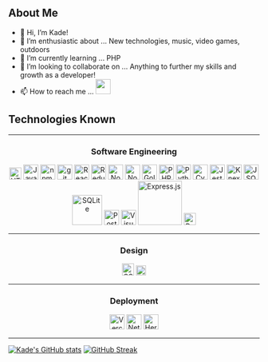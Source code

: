 <!-- <div align='center'> 
  
  <a href="https://aboutkade.netlify.app/" title="Portfolio"> ![Github Banner(small)](https://IMAGELINKHERE)
</a>
</div> -->
## About Me

- 👋 Hi, I’m Kade!
- 👀 I’m enthusiastic about ... New technologies, music, video games, outdoors
- 🌱 I’m currently learning ... PHP
- 💞️ I’m looking to collaborate on ... Anything to further my skills and growth as a developer!
- 📫 How to reach me ... <a href="https://www.linkedin.com/in/kadeg/"><img src="https://camo.githubusercontent.com/c8a9c5b414cd812ad6a97a46c29af67239ddaeae08c41724ff7d945fb4c047e5/68747470733a2f2f6564656e742e6769746875622e696f2f537570657254696e7949636f6e732f696d616765732f7376672f6c696e6b6564696e2e737667" width="30"></a>

## Technologies Known

---

<h3 align="center">Software Engineering</h3>
<div align="center">
  <a href="https://html.spec.whatwg.org/multipage/"><img src="https://raw.githubusercontent.com/get-icon/geticon/fc0f660daee147afb4a56c64e12bde6486b73e39/icons/html-5.svg" width="24" title="HTML5"></a>
  <a href="https://www.javascript.com/"><img src="https://raw.githubusercontent.com/get-icon/geticon/fc0f660daee147afb4a56c64e12bde6486b73e39/icons/javascript.svg" width="30" title="JavaScript"></a>
  <a href="https://www.npmjs.com/"><img src="https://raw.githubusercontent.com/get-icon/geticon/fc0f660daee147afb4a56c64e12bde6486b73e39/icons/npm.svg" width="30" title="npm.js"></a>
  <a href="https://git-scm.com/"><img src="https://raw.githubusercontent.com/get-icon/geticon/fc0f660daee147afb4a56c64e12bde6486b73e39/icons/git-icon.svg" width="30" title="git"></a>
  <a href="https://reactjs.org/"><img src="https://raw.githubusercontent.com/get-icon/geticon/fc0f660daee147afb4a56c64e12bde6486b73e39/icons/react.svg" width="30" title="React.js"></a>
  <a href="https://redux.js.org/"><img src="https://raw.githubusercontent.com/get-icon/geticon/fc0f660daee147afb4a56c64e12bde6486b73e39/icons/redux.svg" width="30" title="Redux"></a>
  <a href="https://nodejs.org/en/"><img src="https://raw.githubusercontent.com/get-icon/geticon/fc0f660daee147afb4a56c64e12bde6486b73e39/icons/nodejs-icon.svg" width="30" title="Node.js"></a>
  <a href="https://nodemon.io/"><img src="https://raw.githubusercontent.com/get-icon/geticon/fc0f660daee147afb4a56c64e12bde6486b73e39/icons/nodemon.svg" width="30" title="Nodemon"></a>
   <a href="https://www.python.org/"><img src="https://www.vectorlogo.zone/logos/golang/golang-ar21.svg" width="30" title="Golang"></a>
   <a href="https://www.python.org/"><img src="https://raw.githubusercontent.com/get-icon/geticon/fc0f660daee147afb4a56c64e12bde6486b73e39/icons/php.svg" width="30" title="PHP"></a>
  <a href="https://www.python.org/"><img src="https://raw.githubusercontent.com/get-icon/geticon/fc0f660daee147afb4a56c64e12bde6486b73e39/icons/python.svg" width="30" title="Python"></a>
  <a href="https://www.cypress.io/"><img src="https://github.com/get-icon/geticon/blob/master/icons/cypress.svg" width="30" title="Cypress"></a>
  <a href="https://jestjs.io/"><img src="https://raw.githubusercontent.com/get-icon/geticon/fc0f660daee147afb4a56c64e12bde6486b73e39/icons/jest.svg" width="30" title="Jest"></a>
  <a href="https://knexjs.org/"><img src="https://raw.githubusercontent.com/get-icon/geticon/fc0f660daee147afb4a56c64e12bde6486b73e39/icons/knex.svg" width="30" title="Knex.js"></a>
  <a href="https://www.json.org/json-en.html"><img src="https://raw.githubusercontent.com/get-icon/geticon/fc0f660daee147afb4a56c64e12bde6486b73e39/icons/json.svg" width="30" title="JSON"></a>
  <a href="https://sqlitestudio.pl/"><img src="https://raw.githubusercontent.com/get-icon/geticon/fc0f660daee147afb4a56c64e12bde6486b73e39/icons/sqlite.svg" width="60" title="SQLite"></a>
  <a href="https://www.postgresql.org/"><img src="https://raw.githubusercontent.com/get-icon/geticon/fc0f660daee147afb4a56c64e12bde6486b73e39/icons/postgresql-logo.svg" width="30" title="PostgreSQL"></a>
  <a href="https://code.visualstudio.com/"><img src="https://raw.githubusercontent.com/get-icon/geticon/fc0f660daee147afb4a56c64e12bde6486b73e39/icons/visual-studio-code.svg" width="30" title="Visual Studio Code"></a>
  <a href="https://expressjs.com/"><img src="https://raw.githubusercontent.com/get-icon/geticon/fc0f660daee147afb4a56c64e12bde6486b73e39/icons/express.svg" width="88" title="Express.js"></a>
  <a href="https://reactrouter.com/"><img src="https://raw.githubusercontent.com/get-icon/geticon/fc0f660daee147afb4a56c64e12bde6486b73e39/icons/react-router.svg" height="24" title="React-Router"></a>
</div>

---

<h3 align="center">Design</h3>
<div align="center">
  <a href="https://www.w3.org/TR/CSS/"><img src="https://raw.githubusercontent.com/get-icon/geticon/fc0f660daee147afb4a56c64e12bde6486b73e39/icons/css-3.svg" width="24" title="CSS3"></a>
  <a href="https://www.figma.com/"><img src="https://raw.githubusercontent.com/get-icon/geticon/fc0f660daee147afb4a56c64e12bde6486b73e39/icons/figma.svg" width="20" title="Figma"></a>
</div>

---

<h3 align="center">Deployment</h3>
<div align="center">
  <a href="https://vercel.com/"><img src="https://raw.githubusercontent.com/get-icon/geticon/fc0f660daee147afb4a56c64e12bde6486b73e39/icons/vercel.svg" width="30" title="Vercel"></a>
  <a href="https://www.netlify.com/"><img src="https://raw.githubusercontent.com/get-icon/geticon/fc0f660daee147afb4a56c64e12bde6486b73e39/icons/netlify.svg" width="30" title="Netlify"></a>
  <a href="https://www.heroku.com/"><img src="https://raw.githubusercontent.com/get-icon/geticon/fc0f660daee147afb4a56c64e12bde6486b73e39/icons/heroku-icon.svg" width="30" title="Heroku"></a>
</div>

---
<!---
cyberkade/cyberkade is a ✨ special ✨ repository because its `README.md` (this file) appears on your GitHub profile.
You can click the Preview link to take a look at your changes.
--->
[![Kade's GitHub stats](https://github-readme-stats.vercel.app/api?username=cyberkade)](https://github.com/anuraghazra/github-readme-stats)
[![GitHub Streak](https://github-readme-streak-stats.herokuapp.com/?user=cyberkade)](https://git.io/streak-stats)
